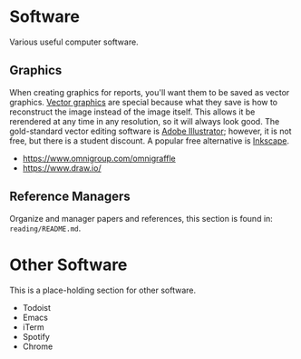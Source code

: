# Software
Various useful computer software.

## Graphics
When creating graphics for reports, you'll want them to be saved as vector graphics. [Vector graphics](https://en.wikipedia.org/wiki/Vector_graphics) are special because what they save is how to reconstruct the image instead of the image itself. This allows it be rerendered at any time in any resolution, so it will always look good. The gold-standard vector editing software is [Adobe Illustrator](http://www.adobe.com/products/illustrator.html); however, it is not free, but there is a student discount. A popular free alternative is [Inkscape](https://inkscape.org/sk/release/0.48.3/).

 - https://www.omnigroup.com/omnigraffle
 - https://www.draw.io/

## Reference Managers
Organize and manager papers and references, this section is found in: `reading/README.md`.

# Other Software
This is a place-holding section for other software.

 - Todoist
 - Emacs
 - iTerm
 - Spotify
 - Chrome
